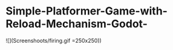 # Simple-Platformer-Game-with-Reload-Mechanism-Godot-

 ![](Screenshoots/firing.gif =250x250))
<h2></h2>
